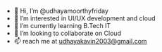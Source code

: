 - 👋 Hi, I’m @udhayamoorthyfriday
- 👀 I’m interested in UI/UX development and cloud
- 🌱 I’m currently learning B.Tech IT
- 💞️ I’m looking to collaborate on Cloud
- 📫  reach me at udhayakavin2003@gmail.com
  


<!---
udhayamoorthyfriday/udhayamoorthyfriday is a ✨ special ✨ repository because its `README.md` (this file) appears on your GitHub profile.
You can click the Preview link to take a look at your changes.
--->
